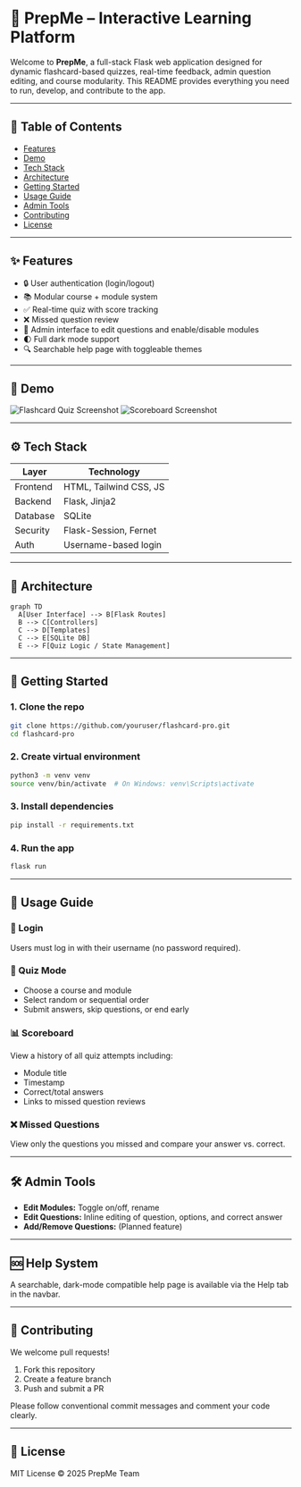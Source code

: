 # 📘 PrepMe – Interactive Learning Platform

Welcome to **PrepMe**, a full-stack Flask web application designed for dynamic flashcard-based quizzes, real-time feedback, admin question editing, and course modularity. This README provides everything you need to run, develop, and contribute to the app.


---

## 🧭 Table of Contents


* [Features](#-features)
* [Demo](#-demo)
* [Tech Stack](#-tech-stack)
* [Architecture](#-architecture)
* [Getting Started](#-getting-started)
* [Usage Guide](#-usage-guide)
* [Admin Tools](#-admin-tools)
* [Contributing](#-contributing)
* [License](#-license)

---

## ✨ Features

* 🔒 User authentication (login/logout)
* 📚 Modular course + module system
* ✅ Real-time quiz with score tracking
* ❌ Missed question review
* 🔄 Admin interface to edit questions and enable/disable modules
* 🌓 Full dark mode support
* 🔍 Searchable help page with toggleable themes

---

## 📸 Demo

![Flashcard Quiz Screenshot](docs/screenshot-quiz.png)
![Scoreboard Screenshot](docs/screenshot-scoreboard.png)

---

## ⚙️ Tech Stack

| Layer    | Technology             |
| -------- | ---------------------- |
| Frontend | HTML, Tailwind CSS, JS |
| Backend  | Flask, Jinja2          |
| Database | SQLite                 |
| Security | Flask-Session, Fernet  |
| Auth     | Username-based login   |

---

## 🧱 Architecture

```mermaid
graph TD
  A[User Interface] --> B[Flask Routes]
  B --> C[Controllers]
  C --> D[Templates]
  C --> E[SQLite DB]
  E --> F[Quiz Logic / State Management]
```

---

## 🚀 Getting Started

### 1. Clone the repo

```bash
git clone https://github.com/youruser/flashcard-pro.git
cd flashcard-pro
```

### 2. Create virtual environment

```bash
python3 -m venv venv
source venv/bin/activate  # On Windows: venv\Scripts\activate
```

### 3. Install dependencies

```bash
pip install -r requirements.txt
```

### 4. Run the app

```bash
flask run
```

---

## 📘 Usage Guide

### 🔐 Login

Users must log in with their username (no password required).

### 🧪 Quiz Mode

* Choose a course and module
* Select random or sequential order
* Submit answers, skip questions, or end early

### 📊 Scoreboard

View a history of all quiz attempts including:

* Module title
* Timestamp
* Correct/total answers
* Links to missed question reviews

### ❌ Missed Questions

View only the questions you missed and compare your answer vs. correct.

---

## 🛠️ Admin Tools

* **Edit Modules:** Toggle on/off, rename
* **Edit Questions:** Inline editing of question, options, and correct answer
* **Add/Remove Questions:** (Planned feature)

---

## 🆘 Help System

A searchable, dark-mode compatible help page is available via the Help tab in the navbar.

---

## 🙌 Contributing

We welcome pull requests!

1. Fork this repository
2. Create a feature branch
3. Push and submit a PR

Please follow conventional commit messages and comment your code clearly.

---

## 🪪 License

MIT License © 2025 PrepMe Team
